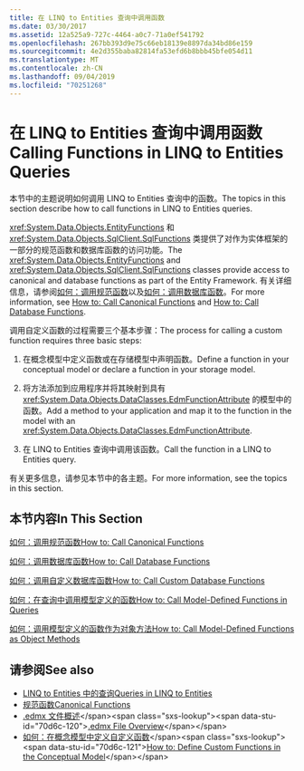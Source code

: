 ```yaml
---
title: 在 LINQ to Entities 查询中调用函数
ms.date: 03/30/2017
ms.assetid: 12a525a9-727c-4464-a0c7-71a0ef541792
ms.openlocfilehash: 267bb393d9e75c66eb18139e8897da34bd86e159
ms.sourcegitcommit: 4e2d355baba82814fa53efd6b8bbb45bfe054d11
ms.translationtype: MT
ms.contentlocale: zh-CN
ms.lasthandoff: 09/04/2019
ms.locfileid: "70251268"
---
```

# <a name="calling-functions-in-linq-to-entities-queries"></a><span data-ttu-id="70d6c-102">在 LINQ to Entities 查询中调用函数</span><span class="sxs-lookup"><span data-stu-id="70d6c-102">Calling Functions in LINQ to Entities Queries</span></span>
<span data-ttu-id="70d6c-103">本节中的主题说明如何调用 LINQ to Entities 查询中的函数。</span><span class="sxs-lookup"><span data-stu-id="70d6c-103">The topics in this section describe how to call functions in LINQ to Entities queries.</span></span>  
  
 <span data-ttu-id="70d6c-104"><xref:System.Data.Objects.EntityFunctions> 和 <xref:System.Data.Objects.SqlClient.SqlFunctions> 类提供了对作为实体框架的一部分的规范函数和数据库函数的访问功能。</span><span class="sxs-lookup"><span data-stu-id="70d6c-104">The <xref:System.Data.Objects.EntityFunctions> and <xref:System.Data.Objects.SqlClient.SqlFunctions> classes provide access to canonical and database functions as part of the Entity Framework.</span></span> <span data-ttu-id="70d6c-105">有关详细信息，请参阅[如何：调用规范函数](how-to-call-canonical-functions.md)以及[如何：调用数据库函数](how-to-call-database-functions.md)。</span><span class="sxs-lookup"><span data-stu-id="70d6c-105">For more information, see [How to: Call Canonical Functions](how-to-call-canonical-functions.md) and [How to: Call Database Functions](how-to-call-database-functions.md).</span></span>  
  
 <span data-ttu-id="70d6c-106">调用自定义函数的过程需要三个基本步骤：</span><span class="sxs-lookup"><span data-stu-id="70d6c-106">The process for calling a custom function requires three basic steps:</span></span>  
  
1. <span data-ttu-id="70d6c-107">在概念模型中定义函数或在存储模型中声明函数。</span><span class="sxs-lookup"><span data-stu-id="70d6c-107">Define a function in your conceptual model or declare a function in your storage model.</span></span>  
  
2. <span data-ttu-id="70d6c-108">将方法添加到应用程序并将其映射到具有 <xref:System.Data.Objects.DataClasses.EdmFunctionAttribute> 的模型中的函数。</span><span class="sxs-lookup"><span data-stu-id="70d6c-108">Add a method to your application and map it to the function in the model with an <xref:System.Data.Objects.DataClasses.EdmFunctionAttribute>.</span></span>  
  
3. <span data-ttu-id="70d6c-109">在 LINQ to Entities 查询中调用该函数。</span><span class="sxs-lookup"><span data-stu-id="70d6c-109">Call the function in a LINQ to Entities query.</span></span>  
  
 <span data-ttu-id="70d6c-110">有关更多信息，请参见本节中的各主题。</span><span class="sxs-lookup"><span data-stu-id="70d6c-110">For more information, see the topics in this section.</span></span>  
  
## <a name="in-this-section"></a><span data-ttu-id="70d6c-111">本节内容</span><span class="sxs-lookup"><span data-stu-id="70d6c-111">In This Section</span></span>  
 [<span data-ttu-id="70d6c-112">如何：调用规范函数</span><span class="sxs-lookup"><span data-stu-id="70d6c-112">How to: Call Canonical Functions</span></span>](how-to-call-canonical-functions.md)  
  
 [<span data-ttu-id="70d6c-113">如何：调用数据库函数</span><span class="sxs-lookup"><span data-stu-id="70d6c-113">How to: Call Database Functions</span></span>](how-to-call-database-functions.md)  
  
 [<span data-ttu-id="70d6c-114">如何：调用自定义数据库函数</span><span class="sxs-lookup"><span data-stu-id="70d6c-114">How to: Call Custom Database Functions</span></span>](how-to-call-custom-database-functions.md)  
  
 [<span data-ttu-id="70d6c-115">如何：在查询中调用模型定义的函数</span><span class="sxs-lookup"><span data-stu-id="70d6c-115">How to: Call Model-Defined Functions in Queries</span></span>](how-to-call-model-defined-functions-in-queries.md)  
  
 [<span data-ttu-id="70d6c-116">如何：调用模型定义的函数作为对象方法</span><span class="sxs-lookup"><span data-stu-id="70d6c-116">How to: Call Model-Defined Functions as Object Methods</span></span>](how-to-call-model-defined-functions-as-object-methods.md)  
  
## <a name="see-also"></a><span data-ttu-id="70d6c-117">请参阅</span><span class="sxs-lookup"><span data-stu-id="70d6c-117">See also</span></span>

- [<span data-ttu-id="70d6c-118">LINQ to Entities 中的查询</span><span class="sxs-lookup"><span data-stu-id="70d6c-118">Queries in LINQ to Entities</span></span>](queries-in-linq-to-entities.md)
- [<span data-ttu-id="70d6c-119">规范函数</span><span class="sxs-lookup"><span data-stu-id="70d6c-119">Canonical Functions</span></span>](canonical-functions.md)
- <span data-ttu-id="70d6c-120">[.edmx 文件概述](https://docs.microsoft.com/previous-versions/dotnet/netframework-4.0/cc982042(v=vs.100))</span><span class="sxs-lookup"><span data-stu-id="70d6c-120">[.edmx File Overview](https://docs.microsoft.com/previous-versions/dotnet/netframework-4.0/cc982042(v=vs.100))</span></span>
- <span data-ttu-id="70d6c-121">[如何：在概念模型中定义自定义函数](https://docs.microsoft.com/previous-versions/dotnet/netframework-4.0/dd456812(v=vs.100))</span><span class="sxs-lookup"><span data-stu-id="70d6c-121">[How to: Define Custom Functions in the Conceptual Model](https://docs.microsoft.com/previous-versions/dotnet/netframework-4.0/dd456812(v=vs.100))</span></span>
